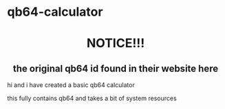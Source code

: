 # qb64-calculator
<h1 align = center> NOTICE!!! </h1>
<h2 align = center> the original qb64 id found in their website <a herf="https://www.qb64.org/portal/">here</a> </h2>

<p>
  hi and i have created a basic qb64 calculator
</p>

<p> this fully contains qb64 and takes a bit of system resources </p>
